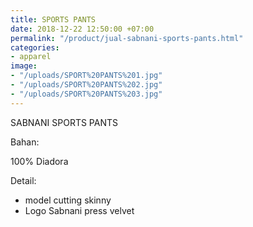 ```yaml
---
title: SPORTS PANTS
date: 2018-12-22 12:50:00 +07:00
permalink: "/product/jual-sabnani-sports-pants.html"
categories:
- apparel
image:
- "/uploads/SPORT%20PANTS%201.jpg"
- "/uploads/SPORT%20PANTS%202.jpg"
- "/uploads/SPORT%20PANTS%203.jpg"
---
```


SABNANI
SPORTS PANTS

Bahan:

100% Diadora


Detail:

- model cutting skinny
- Logo Sabnani press velvet
